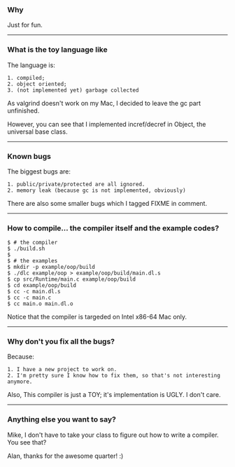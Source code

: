 ### Why

Just for fun.

---

### What is the toy language like

The language is:

    1. compiled;
    2. object oriented;
    3. (not implemented yet) garbage collected

As valgrind doesn't work on my Mac, I decided to leave the gc part unfinished.

However, you can see that I implemented incref/decref in Object, the universal base class.

---
### Known bugs

The biggest bugs are:

	1. public/private/protected are all ignored.
	2. memory leak (because gc is not implemented, obviously)
	
There are also some smaller bugs which I tagged FIXME in comment.

---

### How to compile… the compiler itself and the example codes?

	$ # the compiler
	$ ./build.sh
	$
	$ # the examples
	$ mkdir -p example/oop/build
	$ ./dlc example/oop > example/oop/build/main.dl.s
	$ cp src/Runtime/main.c example/oop/build
	$ cd example/oop/build
	$ cc -c main.dl.s
	$ cc -c main.c
	$ cc main.o main.dl.o
	
Notice that the compiler is targeded on Intel x86-64 Mac only.

---

### Why don't you fix all the bugs?

Because:

	1. I have a new project to work on.
	2. I'm pretty sure I know how to fix them, so that's not interesting anymore.

Also, This compiler is just a TOY; it's implementation is UGLY. I don't care.

---

### Anything else you want to say?

Mike, I don't have to take your class to figure out how to write a compiler. You see that?

Alan, thanks for the awesome quarter! :)
